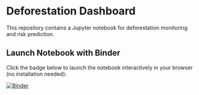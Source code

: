 # Deforestation Dashboard

This repository contains a Jupyter notebook for deforestation monitoring and risk prediction.

## Launch Notebook with Binder

Click the badge below to launch the notebook interactively in your browser (no installation needed):

[![Binder](https://mybinder.org/badge_logo.svg)](https://mybinder.org/v2/gh/salsablrp/deforestation-dashboard/HEAD?urlpath=voila%2Frender%2Fdeforestation-analysis.ipynb)
